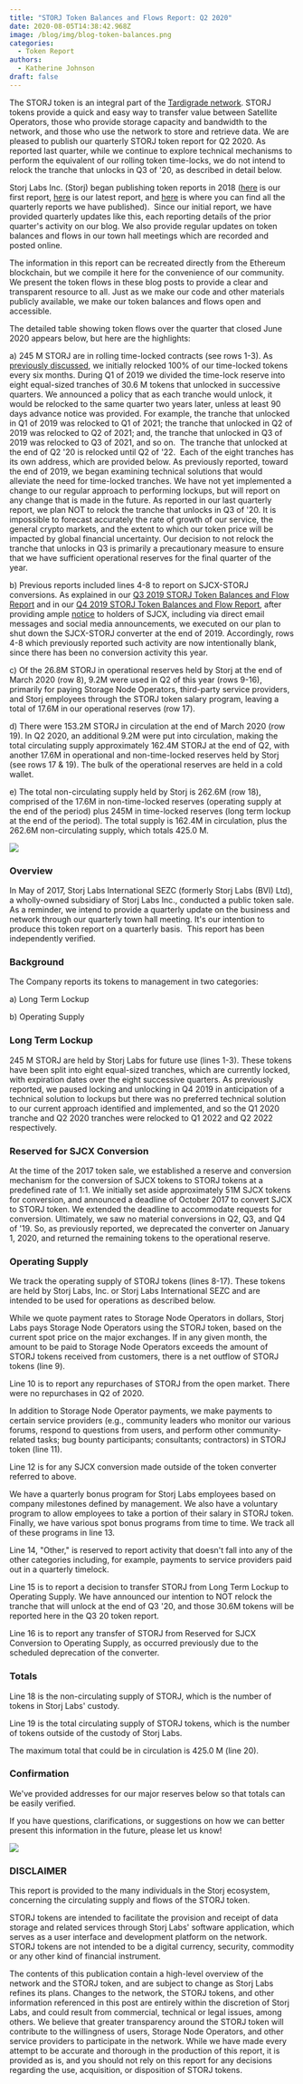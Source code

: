 ```yaml
---
title: "STORJ Token Balances and Flows Report: Q2 2020"
date: 2020-08-05T14:38:42.968Z
image: /blog/img/blog-token-balances.png
categories:
  - Token Report
authors:
  - Katherine Johnson
draft: false
---
```

The STORJ token is an integral part of the [Tardigrade network](https://tardigrade.io/). STORJ tokens provide a quick and easy way to transfer value between Satellite Operators, those who provide storage capacity and bandwidth to the network, and those who use the network to store and retrieve data. We are pleased to publish our quarterly STORJ token report for Q2 2020. As reported last quarter, while we continue to explore technical mechanisms to perform the equivalent of our rolling token time-locks, we do not intend to relock the tranche that unlocks in Q3 of '20, as described in detail below.

Storj Labs Inc. (Storj) began publishing token reports in 2018 ([here](https://storj.io/blog/2018/12/storj-token-balances-and-flows-report-nov.-30-2018/) is our first report, [here](https://storj.io/blog/2020/04/storj-token-balances-and-flows-report-q1-2020/#:~:text=In%20Q1%202020%2C%20an%20additional,timelocked%20reserves%20held%20by%20Storj.&text=The%20total%20supply%20is%20153.2,supply%2C%20which%20totals%20425.0%20M.) is our latest report, and [here](https://storj.io/blog/categories/token-report) is where you can find all the quarterly reports we have published).  Since our initial report, we have provided quarterly updates like this, each reporting details of the prior quarter's activity on our blog. We also provide regular updates on token balances and flows in our town hall meetings which are recorded and posted online. 

The information in this report can be recreated directly from the Ethereum blockchain, but we compile it here for the convenience of our community. We present the token flows in these blog posts to provide a clear and transparent resource to all. Just as we make our code and other materials publicly available, we make our token balances and flows open and accessible.

The detailed table showing token flows over the quarter that closed June 2020 appears below, but here are the highlights: 

a) 245 M STORJ are in rolling time-locked contracts (see rows 1-3). As [previously discussed](https://storj.io/blog/2018/12/using-timelocked-tokens-to-support-long-term-sustainability/), we initially relocked 100% of our time-locked tokens every six months. During Q1 of 2019 we divided the time-lock reserve into eight equal-sized tranches of 30.6 M tokens that unlocked in successive quarters. We announced a policy that as each tranche would unlock, it would be relocked to the same quarter two years later, unless at least 90 days advance notice was provided. For example, the tranche that unlocked in Q1 of 2019 was relocked to Q1 of 2021; the tranche that unlocked in Q2 of 2019 was relocked to Q2 of 2021; and, the tranche that unlocked in Q3 of 2019 was relocked to Q3 of 2021, and so on.  The tranche that unlocked at the end of Q2 '20 is relocked until Q2 of '22.  Each of the eight tranches has its own address, which are provided below. As previously reported, toward the end of 2019, we began examining technical solutions that would alleviate the need for time-locked tranches. We have not yet implemented a change to our regular approach to performing lockups, but will report on any change that is made in the future. As reported in our last quarterly report, we plan NOT to relock the tranche that unlocks in Q3 of '20. It is impossible to forecast accurately the rate of growth of our service, the general crypto markets, and the extent to which our token price will be impacted by global financial uncertainty. Our decision to not relock the tranche that unlocks in Q3 is primarily a precautionary measure to ensure that we have sufficient operational reserves for the final quarter of the year.  

b) Previous reports included lines 4-8 to report on SJCX-STORJ conversions. As explained in our [Q3 2019 STORJ Token Balances and Flow Report](https://storj.io/blog/2019/10/storj-token-balances-and-flows-report-q3-2019/) and in our [Q4 2019 STORJ Token Balances and Flow Report](https://storj.io/blog/2020/03/storj-token-balances-and-flows-report-q4-2019/), after providing ample [notice](https://support.storj.io/hc/en-us/articles/360026892271-What-happens-to-the-SJCX-that-their-holders-haven-t-converted-) to holders of SJCX, including via direct email messages and social media announcements, we executed on our plan to shut down the SJCX-STORJ converter at the end of 2019. Accordingly, rows 4-8 which previously reported such activity are now intentionally blank, since there has been no conversion activity this year.

c) Of the 26.8M STORJ in operational reserves held by Storj at the end of March 2020 (row 8), 9.2M were used in Q2 of this year (rows 9-16), primarily for paying Storage Node Operators, third-party service providers, and Storj employees through the STORJ token salary program, leaving a total of 17.6M in our operational reserves (row 17). 

d) There were 153.2M STORJ in circulation at the end of March 2020 (row 19). In Q2 2020, an additional 9.2M were put into circulation, making the total circulating supply approximately 162.4M STORJ at the end of Q2, with another 17.6M in operational and non-time-locked reserves held by Storj (see rows 17 & 19). The bulk of the operational reserves are held in a cold wallet.

e) The total non-circulating supply held by Storj is 262.6M (row 18), comprised of the 17.6M in non-time-locked reserves (operating supply at the end of the period) plus 245M in time-locked reserves (long term lockup at the end of the period). The total supply is 162.4M in circulation, plus the 262.6M non-circulating supply, which totals 425.0 M.

![](/blog/img/q2-token-report-1.png)

### Overview

In May of 2017, Storj Labs International SEZC (formerly Storj Labs (BVI) Ltd), a wholly-owned subsidiary of Storj Labs Inc., conducted a public token sale. As a reminder, we intend to provide a quarterly update on the business and network through our quarterly town hall meeting. It's our intention to produce this token report on a quarterly basis.  This report has been independently verified.

### Background

The Company reports its tokens to management in two categories:

a) Long Term Lockup

b) Operating Supply

### Long Term Lockup

245 M STORJ are held by Storj Labs for future use (lines 1-3). These tokens have been split into eight equal-sized tranches, which are currently locked, with expiration dates over the eight successive quarters. As previously reported, we paused locking and unlocking in Q4 2019 in anticipation of a technical solution to lockups but there was no preferred technical solution to our current approach identified and implemented, and so the Q1 2020 tranche and Q2 2020 tranches were relocked to Q1 2022 and Q2 2022 respectively.

### Reserved for SJCX Conversion

At the time of the 2017 token sale, we established a reserve and conversion mechanism for the conversion of SJCX tokens to STORJ tokens at a predefined rate of 1:1. We initially set aside approximately 51M SJCX tokens for conversion, and announced a deadline of October 2017 to convert SJCX to STORJ token. We extended the deadline to accommodate requests for conversion. Ultimately, we saw no material conversions in Q2, Q3, and Q4 of '19. So, as previously reported, we deprecated the converter on January 1, 2020, and returned the remaining tokens to the operational reserve.

### Operating Supply 

We track the operating supply of STORJ tokens (lines 8-17). These tokens are held by Storj Labs, Inc. or Storj Labs International SEZC and are intended to be used for operations as described below.

While we quote payment rates to Storage Node Operators in dollars, Storj Labs pays Storage Node Operators using the STORJ token, based on the current spot price on the major exchanges. If in any given month, the amount to be paid to Storage Node Operators exceeds the amount of STORJ tokens received from customers, there is a net outflow of STORJ tokens (line 9).

Line 10 is to report any repurchases of STORJ from the open market. There were no repurchases in Q2 of 2020.

In addition to Storage Node Operator payments, we make payments to certain service providers (e.g., community leaders who monitor our various forums, respond to questions from users, and perform other community-related tasks; bug bounty participants; consultants; contractors) in STORJ token (line 11).

Line 12 is for any SJCX conversion made outside of the token converter referred to above.

We have a quarterly bonus program for Storj Labs employees based on company milestones defined by management. We also have a voluntary program to allow employees to take a portion of their salary in STORJ token. Finally, we have various spot bonus programs from time to time. We track all of these programs in line 13.

Line 14, "Other," is reserved to report activity that doesn't fall into any of the other categories including, for example, payments to service providers paid out in a quarterly timelock.

Line 15 is to report a decision to transfer STORJ from Long Term Lockup to Operating Supply. We have announced our intention to NOT relock the tranche that will unlock at the end of Q3 '20, and those 30.6M tokens will be reported here in the Q3 20 token report.

Line 16 is to report any transfer of STORJ from Reserved for SJCX Conversion to Operating Supply, as occurred previously due to the scheduled deprecation of the converter.

### Totals

Line 18 is the non-circulating supply of STORJ, which is the number of tokens in Storj Labs' custody.

Line 19 is the total circulating supply of STORJ tokens, which is the number of tokens outside of the custody of Storj Labs.

The maximum total that could be in circulation is 425.0 M (line 20).

### Confirmation

We've provided addresses for our major reserves below so that totals can be easily verified. 

If you have questions, clarifications, or suggestions on how we can better present this information in the future, please let us know!

![](/blog/img/q2-token-report-2.png)

### DISCLAIMER

This report is provided to the many individuals in the Storj ecosystem, concerning the circulating supply and flows of the STORJ token.

STORJ tokens are intended to facilitate the provision and receipt of data storage and related services through Storj Labs' software application, which serves as a user interface and development platform on the network. STORJ tokens are not intended to be a digital currency, security, commodity or any other kind of financial instrument.

The contents of this publication contain a high-level overview of the network and the STORJ token, and are subject to change as Storj Labs refines its plans. Changes to the network, the STORJ tokens, and other information referenced in this post are entirely within the discretion of Storj Labs, and could result from commercial, technical or legal issues, among others. We believe that greater transparency around the STORJ token will contribute to the willingness of users, Storage Node Operators, and other service providers to participate in the network. While we have made every attempt to be accurate and thorough in the production of this report, it is provided as is, and you should not rely on this report for any decisions regarding the use, acquisition, or disposition of STORJ tokens.
